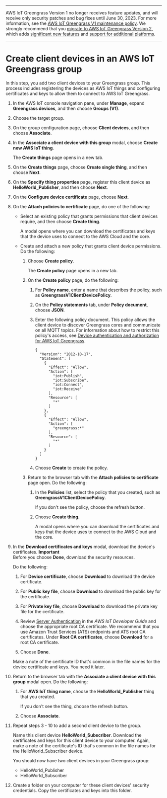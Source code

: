 --------

AWS IoT Greengrass Version 1 no longer receives feature updates, and will receive only security patches and bug fixes until June 30, 2023\. For more information, see the [AWS IoT Greengrass V1 maintenance policy](https://docs.aws.amazon.com/greengrass/v1/developerguide/maintenance-policy.html)\. We strongly recommend that you [migrate to AWS IoT Greengrass Version 2](https://docs.aws.amazon.com/greengrass/v2/developerguide/move-from-v1.html), which adds [significant new features](https://docs.aws.amazon.com/greengrass/v2/developerguide/greengrass-v2-whats-new.html) and [support for additional platforms](https://docs.aws.amazon.com/greengrass/v2/developerguide/operating-system-feature-support-matrix.html)\.

--------

# Create client devices in an AWS IoT Greengrass group<a name="device-group"></a>

In this step, you add two client devices to your Greengrass group\. This process includes registering the devices as AWS IoT things and configuring certificates and keys to allow them to connect to AWS IoT Greengrass\.

1. <a name="console-gg-groups"></a>In the AWS IoT console navigation pane, under **Manage**, expand **Greengrass devices**, and then choose **Groups \(V1\)**\.

1. <a name="group-choose-target-group"></a>Choose the target group\.

1. <a name="gg-group-add-device"></a>On the group configuration page, choose **Client devices**, and then choose **Associate**\.

1. <a name="gg-group-create-device"></a>In the **Associate a client device with this group** modal, choose **Create new AWS IoT thing**\.

   The **Create things** page opens in a new tab\.

1. <a name="gg-group-create-single-thing"></a>On the **Create things** page, choose **Create single thing**, and then choose **Next**\.

1. On the **Specify thing properties** page, register this client device as **HelloWorld\_Publisher**, and then choose **Next**\.

1. <a name="gg-group-create-device-configure-certificate"></a>On the **Configure device certificate** page, choose **Next**\.

1. <a name="gg-group-create-device-attach-policy"></a>On the **Attach policies to certificate** page, do one of the following:
   + Select an existing policy that grants permissions that client devices require, and then choose **Create thing**\.

     A modal opens where you can download the certificates and keys that the device uses to connect to the AWS Cloud and the core\.
   + Create and attach a new policy that grants client device permissions\. Do the following:

     1. Choose **Create policy**\.

        The **Create policy** page opens in a new tab\.

     1. On the **Create policy** page, do the following:

        1. For **Policy name**, enter a name that describes the policy, such as **GreengrassV1ClientDevicePolicy**\.

        1. On the **Policy statements** tab, under **Policy document**, choose **JSON**\.

        1. Enter the following policy document\. This policy allows the client device to discover Greengrass cores and communicate on all MQTT topics\. For information about how to restrict this policy's access, see [Device authentication and authorization for AWS IoT Greengrass](device-auth.md)\.

           ```
           {
             "Version": "2012-10-17",
             "Statement": [
               {
                 "Effect": "Allow",
                 "Action": [
                   "iot:Publish",
                   "iot:Subscribe",
                   "iot:Connect",
                   "iot:Receive"
                 ],
                 "Resource": [
                   "*"
                 ]
               },
               {
                 "Effect": "Allow",
                 "Action": [
                   "greengrass:*"
                 ],
                 "Resource": [
                   "*"
                 ]
               }
             ]
           }
           ```

        1. Choose **Create** to create the policy\.

     1. Return to the browser tab with the **Attach policies to certificate** page open\. Do the following:

        1. In the **Policies** list, select the policy that you created, such as **GreengrassV1ClientDevicePolicy**\.

           If you don't see the policy, choose the refresh button\.

        1. Choose **Create thing**\.

           A modal opens where you can download the certificates and keys that the device uses to connect to the AWS Cloud and the core\.

1. <a name="gg-group-create-device-download-certs"></a>In the **Download certificates and keys** modal, download the device's certificates\.
**Important**  
Before you choose **Done**, download the security resources\.

   Do the following:

   1. For **Device certificate**, choose **Download** to download the device certificate\.

   1. For **Public key file**, choose **Download** to download the public key for the certificate\.

   1. For **Private key file**, choose **Download** to download the private key file for the certificate\.

   1. Review [Server Authentication](https://docs.aws.amazon.com/iot/latest/developerguide/server-authentication.html) in the *AWS IoT Developer Guide* and choose the appropriate root CA certificate\. We recommend that you use Amazon Trust Services \(ATS\) endpoints and ATS root CA certificates\. Under **Root CA certificates**, choose **Download** for a root CA certificate\.

   1. Choose **Done**\.

   Make a note of the certificate ID that's common in the file names for the device certificate and keys\. You need it later\.

1. Return to the browser tab with the **Associate a client device with this group** modal open\. Do the following:

   1. For **AWS IoT thing name**, choose the **HelloWorld\_Publisher** thing that you created\.

      If you don't see the thing, choose the refresh button\.

   1. Choose **Associate**\.

1. Repeat steps 3 \- 10 to add a second client device to the group\.

   Name this client device **HelloWorld\_Subscriber**\. Download the certificates and keys for this client device to your computer\. Again, make a note of the certificate's ID that's common in the file names for the HelloWorld\_Subscriber device\.

   You should now have two client devices in your Greengrass group:
   + HelloWorld\_Publisher
   + HelloWorld\_Subscriber

1. Create a folder on your computer for these client devices' security credentials\. Copy the certificates and keys into this folder\.
